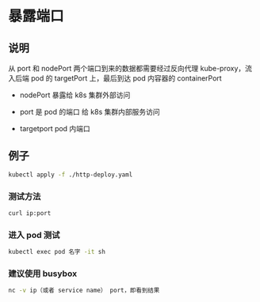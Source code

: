 # 暴露端口

## 说明

从 port 和 nodePort 两个端口到来的数据都需要经过反向代理 kube-proxy，流入后端 pod 的 targetPort 上，最后到达 pod 内容器的 containerPort

- nodePort
  暴露给 k8s 集群外部访问

- port 是 pod 的端口
  给 k8s 集群内部服务访问

- targetport
  pod 内端口

## 例子

```bash
kubectl apply -f ./http-deploy.yaml
```

### 测试方法

```bash
curl ip:port
```

### 进入 pod 测试

```bash
kubectl exec pod 名字 -it sh
```

### 建议使用 busybox

```bash
nc -v ip（或者 service name） port，即看到结果
```
